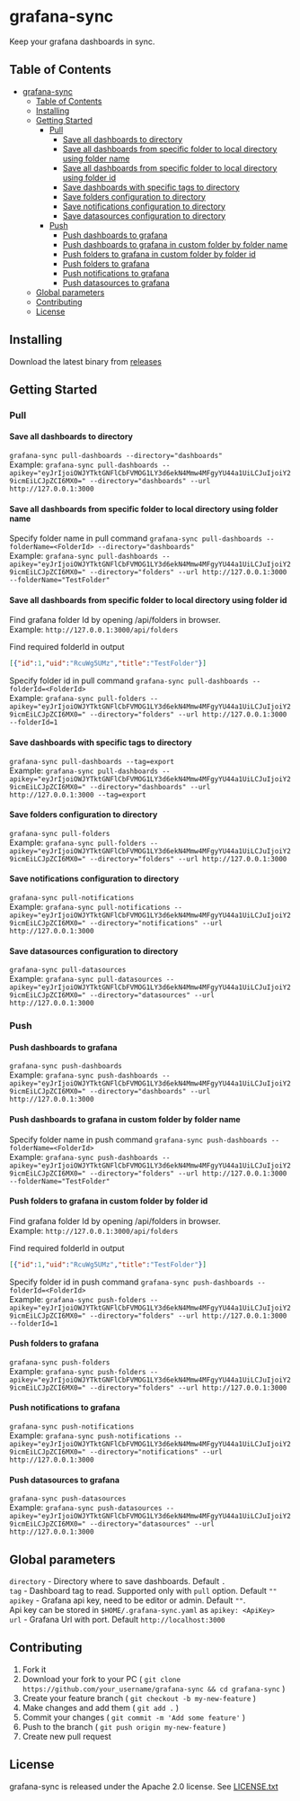 # grafana-sync

Keep your grafana dashboards in sync.

## Table of Contents

- [grafana-sync](#grafana-sync)
  - [Table of Contents](#table-of-contents)
  - [Installing](#installing)
  - [Getting Started](#getting-started)
    - [Pull](#pull)
      - [Save all dashboards to directory](#save-all-dashboards-to-directory)
      - [Save all dashboards from specific folder to local directory using folder name](#save-all-dashboards-from-specific-folder-to-local-directory-using-folder-name)
      - [Save all dashboards from specific folder to local directory using folder id](#save-all-dashboards-from-specific-folder-to-local-directory-using-folder-id)
      - [Save dashboards with specific tags to directory](#save-dashboards-with-specific-tags-to-directory)
      - [Save folders configuration to directory](#save-folders-configuration-to-directory)
      - [Save notifications configuration to directory](#save-notifications-configuration-to-directory)
      - [Save datasources configuration to directory](#save-datasources-configuration-to-directory)
    - [Push](#push)
      - [Push dashboards to grafana](#push-dashboards-to-grafana)
      - [Push dashboards to grafana in custom folder by folder name](#push-dashboards-to-grafana-in-custom-folder-by-folder-name)
      - [Push folders to grafana in custom folder by folder id](#push-folders-to-grafana-in-custom-folder-by-folder-id)
      - [Push folders to grafana](#push-folders-to-grafana)
      - [Push notifications to grafana](#push-notifications-to-grafana)
      - [Push datasources to grafana](#push-datasources-to-grafana)
  - [Global parameters](#global-parameters)
  - [Contributing](#contributing)
  - [License](#license)

## Installing

Download the latest binary from [releases](https://github.com/mpostument/grafana-sync/releases)

## Getting Started

### Pull

#### Save all dashboards to directory

`grafana-sync pull-dashboards --directory="dashboards"`  
Example:
 `grafana-sync pull-dashboards --apikey="eyJrIjoiOWJYTktGNFlCbFVMOG1LY3d6ekN4Mmw4MFgyYU44a1UiLCJuIjoiY29icmEiLCJpZCI6MX0=" --directory="dashboards" --url http://127.0.0.1:3000`

#### Save all dashboards from specific folder to local directory using folder name

Specify folder name in pull command
`grafana-sync pull-dashboards --folderName=<FolderId> --directory="dashboards"`  
Example:
 `grafana-sync pull-dashboards --apikey="eyJrIjoiOWJYTktGNFlCbFVMOG1LY3d6ekN4Mmw4MFgyYU44a1UiLCJuIjoiY29icmEiLCJpZCI6MX0=" --directory="folders" --url http://127.0.0.1:3000 --folderName="TestFolder"`

#### Save all dashboards from specific folder to local directory using folder id

Find grafana folder Id by opening /api/folders in browser.  
Example:
`http://127.0.0.1:3000/api/folders`

Find required folderId in output

```json
[{"id":1,"uid":"RcuWg5UMz","title":"TestFolder"}]
```

Specify folder id in pull command
`grafana-sync pull-dashboards --folderId=<FolderId>`  
Example:
 `grafana-sync pull-folders --apikey="eyJrIjoiOWJYTktGNFlCbFVMOG1LY3d6ekN4Mmw4MFgyYU44a1UiLCJuIjoiY29icmEiLCJpZCI6MX0=" --directory="folders" --url http://127.0.0.1:3000 --folderId=1`

#### Save dashboards with specific tags to directory

`grafana-sync pull-dashboards --tag=export`  
Example:
 `grafana-sync pull-dashboards --apikey="eyJrIjoiOWJYTktGNFlCbFVMOG1LY3d6ekN4Mmw4MFgyYU44a1UiLCJuIjoiY29icmEiLCJpZCI6MX0=" --directory="dashboards" --url http://127.0.0.1:3000 --tag=export`  

#### Save folders configuration to directory

`grafana-sync pull-folders`  
Example:
 `grafana-sync pull-folders --apikey="eyJrIjoiOWJYTktGNFlCbFVMOG1LY3d6ekN4Mmw4MFgyYU44a1UiLCJuIjoiY29icmEiLCJpZCI6MX0=" --directory="folders" --url http://127.0.0.1:3000`  

#### Save notifications configuration to directory

`grafana-sync pull-notifications`  
Example:
 `grafana-sync pull-notifications --apikey="eyJrIjoiOWJYTktGNFlCbFVMOG1LY3d6ekN4Mmw4MFgyYU44a1UiLCJuIjoiY29icmEiLCJpZCI6MX0=" --directory="notifications" --url http://127.0.0.1:3000`  

#### Save datasources configuration to directory

`grafana-sync pull-datasources`  
Example:
 `grafana-sync pull-datasources --apikey="eyJrIjoiOWJYTktGNFlCbFVMOG1LY3d6ekN4Mmw4MFgyYU44a1UiLCJuIjoiY29icmEiLCJpZCI6MX0=" --directory="datasources" --url http://127.0.0.1:3000`  

### Push

#### Push dashboards to grafana

`grafana-sync push-dashboards`  
Example:
 `grafana-sync push-dashboards --apikey="eyJrIjoiOWJYTktGNFlCbFVMOG1LY3d6ekN4Mmw4MFgyYU44a1UiLCJuIjoiY29icmEiLCJpZCI6MX0=" --directory="dashboards" --url http://127.0.0.1:3000`

#### Push dashboards to grafana in custom folder by folder name

Specify folder name in push command
`grafana-sync push-dashboards --folderName=<FolderId>`  
Example:
 `grafana-sync push-dashboards --apikey="eyJrIjoiOWJYTktGNFlCbFVMOG1LY3d6ekN4Mmw4MFgyYU44a1UiLCJuIjoiY29icmEiLCJpZCI6MX0=" --directory="folders" --url http://127.0.0.1:3000 --folderName="TestFolder"`

#### Push folders to grafana in custom folder by folder id

Find grafana folder Id by opening /api/folders in browser.  
Example:
`http://127.0.0.1:3000/api/folders`

Find required folderId in output

```json
[{"id":1,"uid":"RcuWg5UMz","title":"TestFolder"}]
```

Specify folder id in push command
`grafana-sync push-dashboards --folderId=<FolderId>`  
Example:
 `grafana-sync push-folders --apikey="eyJrIjoiOWJYTktGNFlCbFVMOG1LY3d6ekN4Mmw4MFgyYU44a1UiLCJuIjoiY29icmEiLCJpZCI6MX0=" --directory="folders" --url http://127.0.0.1:3000 --folderId=1`

#### Push folders to grafana

`grafana-sync push-folders`  
Example:
 `grafana-sync push-folders --apikey="eyJrIjoiOWJYTktGNFlCbFVMOG1LY3d6ekN4Mmw4MFgyYU44a1UiLCJuIjoiY29icmEiLCJpZCI6MX0=" --directory="folders" --url http://127.0.0.1:3000`

#### Push notifications to grafana

`grafana-sync push-notifications`  
Example:
 `grafana-sync push-notifications --apikey="eyJrIjoiOWJYTktGNFlCbFVMOG1LY3d6ekN4Mmw4MFgyYU44a1UiLCJuIjoiY29icmEiLCJpZCI6MX0=" --directory="notifications" --url http://127.0.0.1:3000`

#### Push datasources to grafana

`grafana-sync push-datasources`  
Example:
 `grafana-sync push-datasources --apikey="eyJrIjoiOWJYTktGNFlCbFVMOG1LY3d6ekN4Mmw4MFgyYU44a1UiLCJuIjoiY29icmEiLCJpZCI6MX0=" --directory="datasources" --url http://127.0.0.1:3000`

## Global parameters

`directory` - Directory where to save dashboards. Default `.`  
`tag` - Dashboard tag to read. Supported only with `pull` option. Default `""`  
`apikey` - Grafana api key, need to be editor or admin. Default `""`.  
Api key can be stored in `$HOME/.grafana-sync.yaml` as `apikey: <ApiKey>`  
`url` - Grafana Url with port. Default `http://localhost:3000`  

## Contributing

1. Fork it
2. Download your fork to your PC ( `git clone https://github.com/your_username/grafana-sync && cd grafana-sync` )
3. Create your feature branch ( `git checkout -b my-new-feature` )
4. Make changes and add them ( `git add .` )
5. Commit your changes ( `git commit -m 'Add some feature'` )
6. Push to the branch ( `git push origin my-new-feature` )
7. Create new pull request

## License

grafana-sync is released under the Apache 2.0 license. See [LICENSE.txt](https://github.com/mpostument/grafana-sync/blob/master/LICENSE)
